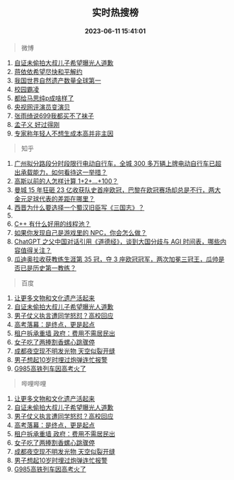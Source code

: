 <div align="center"><h2>实时热搜榜</h2><h4>2023-06-11 15:41:01</h4></div>

> 微博  

1. [自证未偷拍大叔儿子希望曝光人道歉](https://s.weibo.com/weibo?q=%23%E8%87%AA%E8%AF%81%E6%9C%AA%E5%81%B7%E6%8B%8D%E5%A4%A7%E5%8F%94%E5%84%BF%E5%AD%90%E5%B8%8C%E6%9C%9B%E6%9B%9D%E5%85%89%E4%BA%BA%E9%81%93%E6%AD%89%23&t=31&band_rank=1&Refer=top)<br />
2. [蒋依依希望尽快和平解约](https://s.weibo.com/weibo?q=%23%E8%92%8B%E4%BE%9D%E4%BE%9D%E5%B8%8C%E6%9C%9B%E5%B0%BD%E5%BF%AB%E5%92%8C%E5%B9%B3%E8%A7%A3%E7%BA%A6%23&t=31&band_rank=2&Refer=top)<br />
3. [我国世界自然遗产数量全球第一](https://s.weibo.com/weibo?q=%23%E6%88%91%E5%9B%BD%E4%B8%96%E7%95%8C%E8%87%AA%E7%84%B6%E9%81%97%E4%BA%A7%E6%95%B0%E9%87%8F%E5%85%A8%E7%90%83%E7%AC%AC%E4%B8%80%23&t=31&band_rank=3&Refer=top)<br />
4. [校园霸凌](https://s.weibo.com/weibo?q=%E6%A0%A1%E5%9B%AD%E9%9C%B8%E5%87%8C&t=31&band_rank=4&Refer=top)<br />
5. [都给马思纯p成啥样了](https://s.weibo.com/weibo?q=%23%E9%83%BD%E7%BB%99%E9%A9%AC%E6%80%9D%E7%BA%AFp%E6%88%90%E5%95%A5%E6%A0%B7%E4%BA%86%23&t=31&band_rank=5&Refer=top)<br />
6. [央视网评演员变演贝](https://s.weibo.com/weibo?q=%23%E5%A4%AE%E8%A7%86%E7%BD%91%E8%AF%84%E6%BC%94%E5%91%98%E5%8F%98%E6%BC%94%E8%B4%9D%23&t=31&band_rank=6&Refer=top)<br />
7. [张雨绮说699我都买不了袜子](https://s.weibo.com/weibo?q=%23%E5%BC%A0%E9%9B%A8%E7%BB%AE%E8%AF%B4699%E6%88%91%E9%83%BD%E4%B9%B0%E4%B8%8D%E4%BA%86%E8%A2%9C%E5%AD%90%23&t=31&band_rank=7&Refer=top)<br />
8. [孟子义 好过得刚](https://s.weibo.com/weibo?q=%E5%AD%9F%E5%AD%90%E4%B9%89%20%E5%A5%BD%E8%BF%87%E5%BE%97%E5%88%9A&t=31&band_rank=8&Refer=top)<br />
9. [专家称年轻人不想生成本高并非主因](https://s.weibo.com/weibo?q=%23%E4%B8%93%E5%AE%B6%E7%A7%B0%E5%B9%B4%E8%BD%BB%E4%BA%BA%E4%B8%8D%E6%83%B3%E7%94%9F%E6%88%90%E6%9C%AC%E9%AB%98%E5%B9%B6%E9%9D%9E%E4%B8%BB%E5%9B%A0%23&t=31&band_rank=9&Refer=top)<br />

> 知乎  

1. [广州拟分路段分时段限行电动自行车，全城 300 多万辆上牌电动自行车已超出承载能力，如何看待这一举措？](https://www.zhihu.com/question/605885428)<br />
2. [高斯以前的人怎样计算 1+2+…+100？](https://www.zhihu.com/question/605862776)<br />
3. [曼城 15 年狂砸 23 亿收获队史首座欧冠，巴黎在欧冠赛场却总是不行，两大金元足球代表的差距在哪里？](https://www.zhihu.com/question/605998302)<br />
4. [西晋为什么要选择一个蜀汉旧臣写《三国志》？](https://www.zhihu.com/question/602505267)<br />
5. []()<br />
6. [C++ 有什么好用的线程池？](https://www.zhihu.com/question/397916107)<br />
7. [如果你发现自己是游戏里的 NPC，你会怎么做？](https://www.zhihu.com/question/378798248)<br />
8. [ChatGPT 之父中国对话引用《道德经》，谈到大国分歧与 AGI 时间表，哪些内容值得关注？](https://www.zhihu.com/question/605868976)<br />
9. [瓜迪奥拉收获教练生涯第 35 冠，夺 3 座欧冠冠军，两次加冕三冠王，瓜帅是否已是历史第一教练？](https://www.zhihu.com/question/605975499)<br />

> 百度  

1. [让更多文物和文化遗产活起来](https://www.baidu.com/s?wd=%E8%AE%A9%E6%9B%B4%E5%A4%9A%E6%96%87%E7%89%A9%E5%92%8C%E6%96%87%E5%8C%96%E9%81%97%E4%BA%A7%E6%B4%BB%E8%B5%B7%E6%9D%A5&sa=fyb_news&rsv_dl=fyb_news)<br />
2. [自证未偷拍大叔儿子希望曝光人道歉](https://www.baidu.com/s?wd=%E8%87%AA%E8%AF%81%E6%9C%AA%E5%81%B7%E6%8B%8D%E5%A4%A7%E5%8F%94%E5%84%BF%E5%AD%90%E5%B8%8C%E6%9C%9B%E6%9B%9D%E5%85%89%E4%BA%BA%E9%81%93%E6%AD%89&sa=fyb_news&rsv_dl=fyb_news)<br />
3. [男子仗义执言遭同学怒怼？高校回应](https://www.baidu.com/s?wd=%E7%94%B7%E5%AD%90%E4%BB%97%E4%B9%89%E6%89%A7%E8%A8%80%E9%81%AD%E5%90%8C%E5%AD%A6%E6%80%92%E6%80%BC%EF%BC%9F%E9%AB%98%E6%A0%A1%E5%9B%9E%E5%BA%94&sa=fyb_news&rsv_dl=fyb_news)<br />
4. [高考落幕：是终点，更是起点](https://www.baidu.com/s?wd=%E9%AB%98%E8%80%83%E8%90%BD%E5%B9%95%EF%BC%9A%E6%98%AF%E7%BB%88%E7%82%B9%EF%BC%8C%E6%9B%B4%E6%98%AF%E8%B5%B7%E7%82%B9&sa=fyb_news&rsv_dl=fyb_news)<br />
5. [租户拆承重墙 政府：费用不需居民出](https://www.baidu.com/s?wd=%E7%A7%9F%E6%88%B7%E6%8B%86%E6%89%BF%E9%87%8D%E5%A2%99+%E6%94%BF%E5%BA%9C%EF%BC%9A%E8%B4%B9%E7%94%A8%E4%B8%8D%E9%9C%80%E5%B1%85%E6%B0%91%E5%87%BA&sa=fyb_news&rsv_dl=fyb_news)<br />
6. [女子吃了两捧割香螺心跳骤停](https://www.baidu.com/s?wd=%E5%A5%B3%E5%AD%90%E5%90%83%E4%BA%86%E4%B8%A4%E6%8D%A7%E5%89%B2%E9%A6%99%E8%9E%BA%E5%BF%83%E8%B7%B3%E9%AA%A4%E5%81%9C&sa=fyb_news&rsv_dl=fyb_news)<br />
7. [成都夜空现不明发光物 天空似裂开缝](https://www.baidu.com/s?wd=%E6%88%90%E9%83%BD%E5%A4%9C%E7%A9%BA%E7%8E%B0%E4%B8%8D%E6%98%8E%E5%8F%91%E5%85%89%E7%89%A9+%E5%A4%A9%E7%A9%BA%E4%BC%BC%E8%A3%82%E5%BC%80%E7%BC%9D&sa=fyb_news&rsv_dl=fyb_news)<br />
8. [男子想起10岁时埋过炮弹连忙报警](https://www.baidu.com/s?wd=%E7%94%B7%E5%AD%90%E6%83%B3%E8%B5%B710%E5%B2%81%E6%97%B6%E5%9F%8B%E8%BF%87%E7%82%AE%E5%BC%B9%E8%BF%9E%E5%BF%99%E6%8A%A5%E8%AD%A6&sa=fyb_news&rsv_dl=fyb_news)<br />
9. [G985高铁列车因高考火了](https://www.baidu.com/s?wd=G985%E9%AB%98%E9%93%81%E5%88%97%E8%BD%A6%E5%9B%A0%E9%AB%98%E8%80%83%E7%81%AB%E4%BA%86&sa=fyb_news&rsv_dl=fyb_news)<br />

> 哔哩哔哩  

1. [让更多文物和文化遗产活起来](https://www.baidu.com/s?wd=%E8%AE%A9%E6%9B%B4%E5%A4%9A%E6%96%87%E7%89%A9%E5%92%8C%E6%96%87%E5%8C%96%E9%81%97%E4%BA%A7%E6%B4%BB%E8%B5%B7%E6%9D%A5&sa=fyb_news&rsv_dl=fyb_news)<br />
2. [自证未偷拍大叔儿子希望曝光人道歉](https://www.baidu.com/s?wd=%E8%87%AA%E8%AF%81%E6%9C%AA%E5%81%B7%E6%8B%8D%E5%A4%A7%E5%8F%94%E5%84%BF%E5%AD%90%E5%B8%8C%E6%9C%9B%E6%9B%9D%E5%85%89%E4%BA%BA%E9%81%93%E6%AD%89&sa=fyb_news&rsv_dl=fyb_news)<br />
3. [男子仗义执言遭同学怒怼？高校回应](https://www.baidu.com/s?wd=%E7%94%B7%E5%AD%90%E4%BB%97%E4%B9%89%E6%89%A7%E8%A8%80%E9%81%AD%E5%90%8C%E5%AD%A6%E6%80%92%E6%80%BC%EF%BC%9F%E9%AB%98%E6%A0%A1%E5%9B%9E%E5%BA%94&sa=fyb_news&rsv_dl=fyb_news)<br />
4. [高考落幕：是终点，更是起点](https://www.baidu.com/s?wd=%E9%AB%98%E8%80%83%E8%90%BD%E5%B9%95%EF%BC%9A%E6%98%AF%E7%BB%88%E7%82%B9%EF%BC%8C%E6%9B%B4%E6%98%AF%E8%B5%B7%E7%82%B9&sa=fyb_news&rsv_dl=fyb_news)<br />
5. [租户拆承重墙 政府：费用不需居民出](https://www.baidu.com/s?wd=%E7%A7%9F%E6%88%B7%E6%8B%86%E6%89%BF%E9%87%8D%E5%A2%99+%E6%94%BF%E5%BA%9C%EF%BC%9A%E8%B4%B9%E7%94%A8%E4%B8%8D%E9%9C%80%E5%B1%85%E6%B0%91%E5%87%BA&sa=fyb_news&rsv_dl=fyb_news)<br />
6. [女子吃了两捧割香螺心跳骤停](https://www.baidu.com/s?wd=%E5%A5%B3%E5%AD%90%E5%90%83%E4%BA%86%E4%B8%A4%E6%8D%A7%E5%89%B2%E9%A6%99%E8%9E%BA%E5%BF%83%E8%B7%B3%E9%AA%A4%E5%81%9C&sa=fyb_news&rsv_dl=fyb_news)<br />
7. [成都夜空现不明发光物 天空似裂开缝](https://www.baidu.com/s?wd=%E6%88%90%E9%83%BD%E5%A4%9C%E7%A9%BA%E7%8E%B0%E4%B8%8D%E6%98%8E%E5%8F%91%E5%85%89%E7%89%A9+%E5%A4%A9%E7%A9%BA%E4%BC%BC%E8%A3%82%E5%BC%80%E7%BC%9D&sa=fyb_news&rsv_dl=fyb_news)<br />
8. [男子想起10岁时埋过炮弹连忙报警](https://www.baidu.com/s?wd=%E7%94%B7%E5%AD%90%E6%83%B3%E8%B5%B710%E5%B2%81%E6%97%B6%E5%9F%8B%E8%BF%87%E7%82%AE%E5%BC%B9%E8%BF%9E%E5%BF%99%E6%8A%A5%E8%AD%A6&sa=fyb_news&rsv_dl=fyb_news)<br />
9. [G985高铁列车因高考火了](https://www.baidu.com/s?wd=G985%E9%AB%98%E9%93%81%E5%88%97%E8%BD%A6%E5%9B%A0%E9%AB%98%E8%80%83%E7%81%AB%E4%BA%86&sa=fyb_news&rsv_dl=fyb_news)<br />
